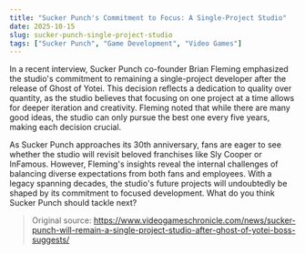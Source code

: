```yaml
---
title: "Sucker Punch's Commitment to Focus: A Single-Project Studio"
date: 2025-10-15
slug: sucker-punch-single-project-studio
tags: ["Sucker Punch", "Game Development", "Video Games"]
---
```


In a recent interview, Sucker Punch co-founder Brian Fleming emphasized the studio's commitment to remaining a single-project developer after the release of Ghost of Yotei. This decision reflects a dedication to quality over quantity, as the studio believes that focusing on one project at a time allows for deeper iteration and creativity. Fleming noted that while there are many good ideas, the studio can only pursue the best one every five years, making each decision crucial.

As Sucker Punch approaches its 30th anniversary, fans are eager to see whether the studio will revisit beloved franchises like Sly Cooper or InFamous. However, Fleming's insights reveal the internal challenges of balancing diverse expectations from both fans and employees. With a legacy spanning decades, the studio's future projects will undoubtedly be shaped by its commitment to focused development. What do you think Sucker Punch should tackle next?

> Original source: https://www.videogameschronicle.com/news/sucker-punch-will-remain-a-single-project-studio-after-ghost-of-yotei-boss-suggests/